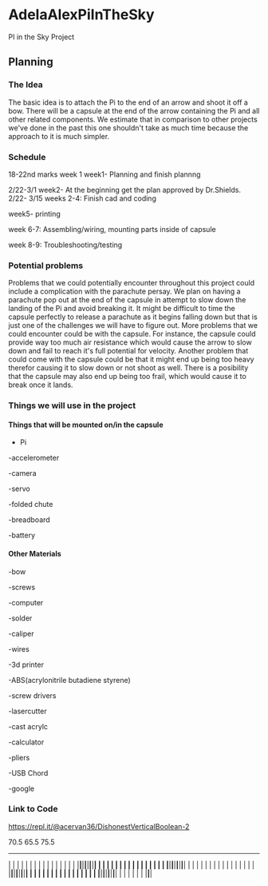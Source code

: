 # AdelaAlexPiInTheSky
PI in the Sky Project

## Planning 

### The Idea
The basic idea is to attach the Pi to the end of an arrow and shoot it off a bow. There will be a capsule at the end of the arrow containing the Pi and all other related components. We estimate that in comparison to other projects we've done in the past this one shouldn't take as much time because the approach to it is much simpler. 

### Schedule 
18-22nd marks week 1
week1- Planning and finish plannng

2/22-3/1
week2- At the beginning get the plan approved by Dr.Shields. 
2/22- 3/15
weeks 2-4: Finish cad and coding 

week5- printing 

week 6-7: Assembling/wiring, mounting parts inside of capsule

week 8-9: Troubleshooting/testing



### Potential problems
Problems that we could potentially encounter throughout this project could include a complication with the parachute persay. We plan on having a parachute pop out at the end of the capsule in attempt to slow down the landing of the Pi and avoid breaking it. It might be difficult to time the capsule perfectly to release a parachute as it begins falling down but that is just one of the challenges we will have to figure out.  More problems that we could encounter could be with the capsule. For instance, the capsule could provide way too much air resistance which would cause the arrow to slow down and fail to reach it's full potential for velocity. Another problem that could come with the capsule could be that it might end up being too heavy therefor causing it to slow down or not shoot as well. There is a posibility that the capsule may also end up being too frail, which would cause it to break once it lands.

### Things we will use in the project
#### Things that will be mounted on/in the capsule 
- Pi

-accelerometer

-camera

-servo

-folded chute

-breadboard

-battery

#### Other Materials
-bow

-screws

-computer 

-solder 

-caliper 

-wires

-3d printer

-ABS(acrylonitrile butadiene styrene)

-screw drivers

-lasercutter 

-cast acrylc

-calculator

-pliers

-USB Chord

-google

### Link to Code

https://repl.it/@acervan36/DishonestVerticalBoolean-2


 70.5
 65.5
 75.5



--------------------------------------------------------------------------------------------
|            |            |            |            |            |            |            |
|            |            |            |            |            |            |            |
|____________|____________|____________|____________|____________|____________|____________|
|            |            |            |            |            |            |            |
|            |            |            |            |            |            |            |
|____________|____________|____________|____________|____________|____________|____________|
|            |            |            |            |            |            |            |
|            |            |            |            |            |            |            |
|____________|____________|____________|____________|____________|____________|____________|
|            |            |            |            |            |            |            |
|            |            |            |            |            |            |            |
|____________|____________|____________|____________|____________|____________|____________|
|            |            |
|            |            |
|____________|____________|











